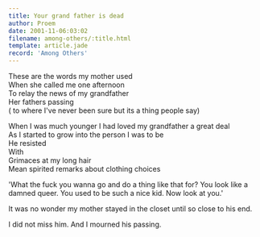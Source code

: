 ```yaml
---
title: Your grand father is dead
author: Proem
date: 2001-11-06:03:02
filename: among-others/:title.html
template: article.jade
record: 'Among Others'
---	
```


These are the words my mother used  
When she called me one afternoon  
To relay the news of my grandfather  
Her fathers passing  
( to where I've never been sure but its a thing people say)  
  
When I was much younger I had loved my grandfather a great deal  
As I started to grow into the person I was to be   
He resisted  
With  
Grimaces at my long hair  
Mean spirited remarks about clothing choices  
  
'What the fuck you wanna go and do a thing like that for? You look like a damned queer. You used to be such a nice kid. Now look at you.'  
  
It was no wonder my mother stayed in the closet until so close to his end.
  
I did not miss him.
And I mourned his passing.